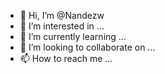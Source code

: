 - 👋 Hi, I’m @Nandezw
- 👀 I’m interested in ...
- 🌱 I’m currently learning ...
- 💞️ I’m looking to collaborate on ...
- 📫 How to reach me ...

<!---
Nandezw/Nandezw is a ✨ special ✨ repository because its `README.md` (this file) appears on your GitHub profile.
You can click the Preview link to take a look at your changes.
--->
